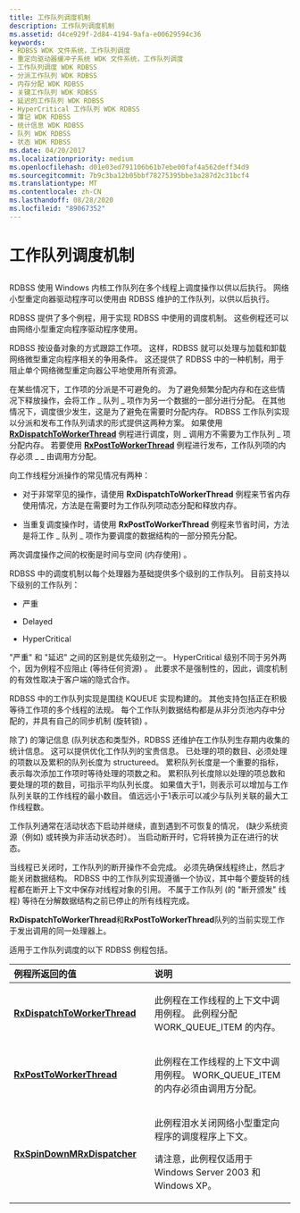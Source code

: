 ```yaml
---
title: 工作队列调度机制
description: 工作队列调度机制
ms.assetid: d4ce929f-2d84-4194-9afa-e00629594c36
keywords:
- RDBSS WDK 文件系统，工作队列调度
- 重定向驱动器缓冲子系统 WDK 文件系统，工作队列调度
- 工作队列调度 WDK RDBSS
- 分派工作队列 WDK RDBSS
- 内存分配 WDK RDBSS
- 关键工作队列 WDK RDBSS
- 延迟的工作队列 WDK RDBSS
- HyperCritical 工作队列 WDK RDBSS
- 簿记 WDK RDBSS
- 统计信息 WDK RDBSS
- 队列 WDK RDBSS
- 状态 WDK RDBSS
ms.date: 04/20/2017
ms.localizationpriority: medium
ms.openlocfilehash: d01e03ed791106b61b7ebe00faf4a562deff34d9
ms.sourcegitcommit: 7b9c3ba12b05bbf78275395bbe3a287d2c31bcf4
ms.translationtype: MT
ms.contentlocale: zh-CN
ms.lasthandoff: 08/28/2020
ms.locfileid: "89067352"
---
```

# <a name="work-queue-dispatching-mechanisms"></a>工作队列调度机制


## <span id="ddk_work_queue_dispatching_mechanisms_if"></span><span id="DDK_WORK_QUEUE_DISPATCHING_MECHANISMS_IF"></span>


RDBSS 使用 Windows 内核工作队列在多个线程上调度操作以供以后执行。 网络小型重定向器驱动程序可以使用由 RDBSS 维护的工作队列，以供以后执行。

RDBSS 提供了多个例程，用于实现 RDBSS 中使用的调度机制。 这些例程还可以由网络小型重定向程序驱动程序使用。

RDBSS 按设备对象的方式跟踪工作项。 这样，RDBSS 就可以处理与加载和卸载网络微型重定向程序相关的争用条件。 这还提供了 RDBSS 中的一种机制，用于阻止单个网络微型重定向器公平地使用所有资源。

在某些情况下，工作项的分派是不可避免的。 为了避免频繁分配内存和在这些情况下释放操作，会将工作 \_ 队列 \_ 项作为另一个数据的一部分进行分配。 在其他情况下，调度很少发生，这是为了避免在需要时分配内存。 RDBSS 工作队列实现以分派和发布工作队列请求的形式提供这两种方案。 如果使用 [**RxDispatchToWorkerThread**](/windows-hardware/drivers/ddi/rxworkq/nf-rxworkq-rxdispatchtoworkerthread) 例程进行调度，则 \_ 调用方不需要为工作队列 \_ 项分配内存。 若要使用 [**RxPostToWorkerThread**](/windows-hardware/drivers/ddi/rxworkq/nf-rxworkq-rxposttoworkerthread) 例程进行发布，工作队列项的内存必须 \_ \_ 由调用方分配。

向工作线程分派操作的常见情况有两种：

-   对于非常罕见的操作，请使用 **RxDispatchToWorkerThread** 例程来节省内存使用情况，方法是在需要时为工作队列项动态分配和释放内存。

-   当重复调度操作时，请使用 **RxPostToWorkerThread** 例程来节省时间，方法是将工作 \_ 队列 \_ 项作为要调度的数据结构的一部分预先分配。

两次调度操作之间的权衡是时间与空间 (内存使用) 。

RDBSS 中的调度机制以每个处理器为基础提供多个级别的工作队列。 目前支持以下级别的工作队列：

-   严重

-   Delayed

-   HyperCritical

"严重" 和 "延迟" 之间的区别是优先级别之一。 HyperCritical 级别不同于另外两个，因为例程不应阻止 (等待任何资源) 。 此要求不是强制性的，因此，调度机制的有效性取决于客户端的隐式合作。

RDBSS 中的工作队列实现是围绕 KQUEUE 实现构建的。 其他支持包括正在积极等待工作项的多个线程的法规。 每个工作队列数据结构都是从非分页池内存中分配的，并具有自己的同步机制 (旋转锁) 。

除了) 的簿记信息 (队列状态和类型外，RDBSS 还维护在工作队列生存期内收集的统计信息。 这可以提供优化工作队列的宝贵信息。 已处理的项的数目、必须处理的项数以及累积的队列长度为 structureed。 累积队列长度是一个重要的指标，表示每次添加工作项时等待处理的项数之和。 累积队列长度除以处理的项总数和要处理的项的数目，可指示平均队列长度。 如果值大于1，则表示可以增加与工作队列关联的工作线程的最小数目。 值远远小于1表示可以减少与队列关联的最大工作线程数。

工作队列通常在活动状态下启动并继续，直到遇到不可恢复的情况， (缺少系统资源（例如) 或转换为非活动状态时）。 当启动断开时，它将转换为正在进行的状态。

当线程已关闭时，工作队列的断开操作不会完成。 必须先确保线程终止，然后才能关闭数据结构。 RDBSS 中的工作队列实现遵循一个协议，其中每个要旋转的线程都在断开上下文中保存对线程对象的引用。 不属于工作队列 (的 "断开颁发" 线程) 等待在分解数据结构之前已停止的所有线程完成。

**RxDispatchToWorkerThread**和**RxPostToWorkerThread**队列的当前实现工作于发出调用的同一处理器上。

适用于工作队列调度的以下 RDBSS 例程包括。

<table>
<colgroup>
<col width="50%" />
<col width="50%" />
</colgroup>
<thead>
<tr class="header">
<th align="left">例程所返回的值</th>
<th align="left">说明</th>
</tr>
</thead>
<tbody>
<tr class="odd">
<td align="left"><p><a href="https://docs.microsoft.com/windows-hardware/drivers/ddi/rxworkq/nf-rxworkq-rxdispatchtoworkerthread" data-raw-source="[&lt;strong&gt;RxDispatchToWorkerThread&lt;/strong&gt;](/windows-hardware/drivers/ddi/rxworkq/nf-rxworkq-rxdispatchtoworkerthread)"><strong>RxDispatchToWorkerThread</strong></a></p></td>
<td align="left"><p>此例程在工作线程的上下文中调用例程。 此例程分配 WORK_QUEUE_ITEM 的内存。</p></td>
</tr>
<tr class="even">
<td align="left"><p><a href="https://docs.microsoft.com/windows-hardware/drivers/ddi/rxworkq/nf-rxworkq-rxposttoworkerthread" data-raw-source="[&lt;strong&gt;RxPostToWorkerThread&lt;/strong&gt;](/windows-hardware/drivers/ddi/rxworkq/nf-rxworkq-rxposttoworkerthread)"><strong>RxPostToWorkerThread</strong></a></p></td>
<td align="left"><p>此例程在工作线程的上下文中调用例程。 WORK_QUEUE_ITEM 的内存必须由调用方分配。</p></td>
</tr>
<tr class="odd">
<td align="left"><p><a href="https://docs.microsoft.com/windows-hardware/drivers/ddi/rxworkq/nf-rxworkq-rxspindownmrxdispatcher" data-raw-source="[&lt;strong&gt;RxSpinDownMRxDispatcher&lt;/strong&gt;](/windows-hardware/drivers/ddi/rxworkq/nf-rxworkq-rxspindownmrxdispatcher)"><strong>RxSpinDownMRxDispatcher</strong></a></p></td>
<td align="left"><p>此例程泪水关闭网络小型重定向程序的调度程序上下文。</p>
<p>请注意，此例程仅适用于 Windows Server 2003 和 Windows XP。</p></td>
</tr>
</tbody>
</table>

 

 

